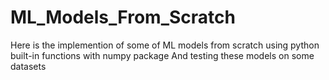 # ML_Models_From_Scratch
Here is the implemention of some of ML models from scratch using python built-in functions with numpy package
And testing these models on some datasets
